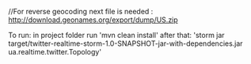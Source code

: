 
//For reverse geocoding next file is needed : http://download.geonames.org/export/dump/US.zip

To run:
in project folder run 'mvn clean install'
after that: 'storm jar target/twitter-realtime-storm-1.0-SNAPSHOT-jar-with-dependencies.jar ua.realtime.twitter.Topology'